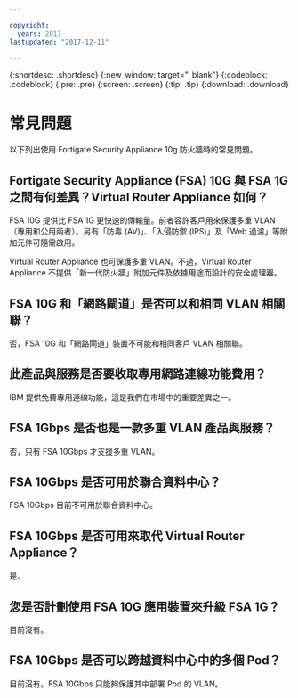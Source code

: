 ```yaml
---

copyright:
  years: 2017
lastupdated: "2017-12-11"

---
```


{:shortdesc: .shortdesc}
{:new_window: target="_blank"}
{:codeblock: .codeblock}
{:pre: .pre}
{:screen: .screen}
{:tip: .tip}
{:download: .download}

# 常見問題
以下列出使用 Fortigate Security Appliance 10g 防火牆時的常見問題。

## Fortigate Security Appliance (FSA) 10G 與 FSA 1G 之間有何差異？Virtual Router Appliance 如何？

FSA 10G 提供比 FSA 1G 更快速的傳輸量。前者容許客戶用來保護多重 VLAN（專用和公用兩者）。另有「防毒 (AV)」、「入侵防禦 (IPS)」及「Web 過濾」等附加元件可隨需啟用。

Virtual Router Appliance 也可保護多重 VLAN。不過，Virtual Router Appliance 不提供「新一代防火牆」附加元件及依據用途而設計的安全處理器。

## FSA 10G 和「網路閘道」是否可以和相同 VLAN 相關聯？

否，FSA 10G 和「網路閘道」裝置不可能和相同客戶 VLAN 相關聯。

## 此產品與服務是否要收取專用網路連線功能費用？

IBM 提供免費專用連線功能，這是我們在市場中的重要差異之一。

## FSA 1Gbps 是否也是一款多重 VLAN 產品與服務？

否，只有 FSA 10Gbps 才支援多重 VLAN。

## FSA 10Gbps 是否可用於聯合資料中心？

FSA 10Gbps 目前不可用於聯合資料中心。

## FSA 10Gbps 是否可用來取代 Virtual Router Appliance？

是。

## 您是否計劃使用 FSA 10G 應用裝置來升級 FSA 1G？

目前沒有。

## FSA 10Gbps 是否可以跨越資料中心中的多個 Pod？

目前沒有。FSA 10Gbps 只能夠保護其中部署 Pod 的 VLAN。

